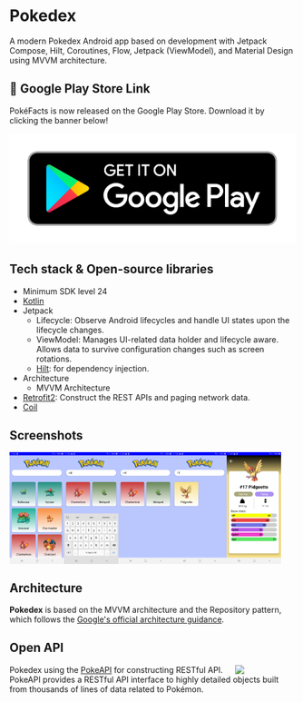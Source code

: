 <h1>Pokedex</h1>

<p>
  A modern Pokedex Android app based on development with Jetpack Compose, Hilt, Coroutines, Flow, Jetpack (ViewModel), and Material Design using MVVM architecture.
</p>


## 🔗 Google Play Store Link

PokéFacts is now released on the Google Play Store. Download it by clicking the banner below!

[![](images/google-play-badge.png)](https://linkhere)


## Tech stack & Open-source libraries
- Minimum SDK level 24
- [Kotlin](https://kotlinlang.org/)
- Jetpack
  - Lifecycle: Observe Android lifecycles and handle UI states upon the lifecycle changes.
  - ViewModel: Manages UI-related data holder and lifecycle aware. Allows data to survive configuration changes such as screen rotations.
  - [Hilt](https://dagger.dev/hilt/): for dependency injection.
- Architecture
  - MVVM Architecture
- [Retrofit2](https://github.com/square/retrofit): Construct the REST APIs and paging network data.
- [Coil](https://github.com/coil-kt/coil) 

## Screenshots  
  <div style="display: flex; width: 100%">
  <img src="https://github.com/pedroabreudev/PokeCompose/blob/master/Screenshots/PokeCompose%201.jpg?raw=true" width="19%"/>
  <img src="https://github.com/pedroabreudev/PokeCompose/blob/master/Screenshots/PokeCompose%202.jpg?raw=true" width="19%"/>
  <img src="https://github.com/pedroabreudev/PokeCompose/blob/master/Screenshots/PokeCompose%203.jpg?raw=true" width="19%"/>
  <img src="https://github.com/pedroabreudev/PokeCompose/blob/master/Screenshots/PokeCompose%204.jpg?raw=true" width="19%"/>
  <img src="https://github.com/pedroabreudev/PokeCompose/blob/master/Screenshots/PokeCompose%205.jpg?raw=true" width="19%"/>
  </div>

## Architecture
**Pokedex** is based on the MVVM architecture and the Repository pattern, which follows the [Google's official architecture guidance](https://developer.android.com/topic/architecture).

## Open API
<img src="https://user-images.githubusercontent.com/24237865/83422649-d1b1d980-a464-11ea-8c91-a24fdf89cd6b.png" align="right" width="21%"/>

Pokedex using the [PokeAPI](https://pokeapi.co/) for constructing RESTful API.<br>
PokeAPI provides a RESTful API interface to highly detailed objects built from thousands of lines of data related to Pokémon.

